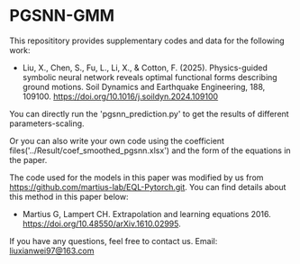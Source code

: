 # PGSNN-GMM
This reposititory provides supplementary codes and data for the following work:

- Liu, X., Chen, S., Fu, L., Li, X., & Cotton, F. (2025). Physics-guided symbolic neural network reveals optimal functional forms describing ground motions. Soil Dynamics and Earthquake Engineering, 188, 109100. https://doi.org/10.1016/j.soildyn.2024.109100

You can directly run the 'pgsnn_prediction.py' to get the results of different parameters-scaling.

Or you can also write your own code using the coefficient files('../Result/coef_smoothed_pgsnn.xlsx') and the form of the equations in the paper.

The code used for the models in this paper was modified by us from https://github.com/martius-lab/EQL-Pytorch.git.
You can find details about this method in this paper below:
- Martius G, Lampert CH. Extrapolation and learning equations 2016. https://doi.org/10.48550/arXiv.1610.02995.

If you have any questions, feel free to contact us.
Email: liuxianwei97@163.com
